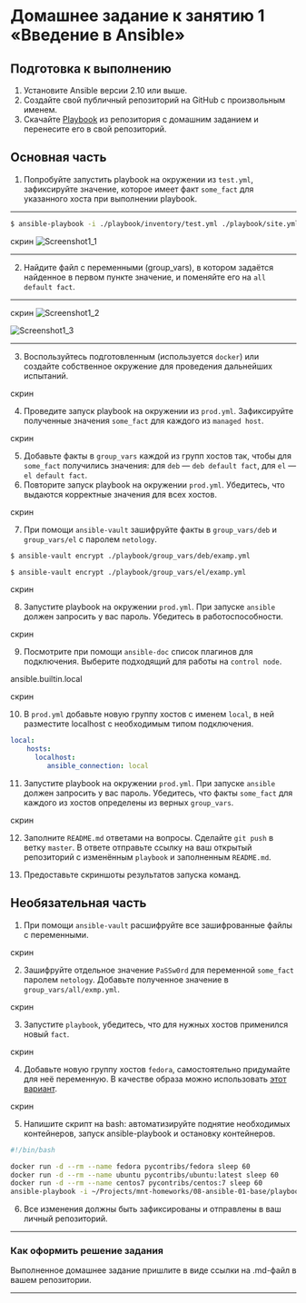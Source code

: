 # Домашнее задание к занятию 1 «Введение в Ansible»

## Подготовка к выполнению

1. Установите Ansible версии 2.10 или выше.
2. Создайте свой публичный репозиторий на GitHub с произвольным именем.
3. Скачайте [Playbook](./playbook/) из репозитория с домашним заданием и перенесите его в свой репозиторий.

## Основная часть

1. Попробуйте запустить playbook на окружении из `test.yml`, зафиксируйте значение, которое имеет факт `some_fact` для указанного хоста при выполнении playbook.

----

```bash
$ ansible-playbook -i ./playbook/inventory/test.yml ./playbook/site.yml
```
скрин
![Screenshot1_1](https://github.com/megasts/05-virt-04-docker-in-practice/blob/main/img/Screenshot1_1.png)

----

2. Найдите файл с переменными (group_vars), в котором задаётся найденное в первом пункте значение, и поменяйте его на `all default fact`.

----

скрин
![Screenshot1_2](https://github.com/megasts/05-virt-04-docker-in-practice/blob/main/img/Screenshot1_2.png)

![Screenshot1_3](https://github.com/megasts/05-virt-04-docker-in-practice/blob/main/img/Screenshot1_2.png)

----

3. Воспользуйтесь подготовленным (используется `docker`) или создайте собственное окружение для проведения дальнейших испытаний.

скрин

4. Проведите запуск playbook на окружении из `prod.yml`. Зафиксируйте полученные значения `some_fact` для каждого из `managed host`.

скрин

5. Добавьте факты в `group_vars` каждой из групп хостов так, чтобы для `some_fact` получились значения: для `deb` — `deb default fact`, для `el` — `el default fact`.
6.  Повторите запуск playbook на окружении `prod.yml`. Убедитесь, что выдаются корректные значения для всех хостов.

скрин

7. При помощи `ansible-vault` зашифруйте факты в `group_vars/deb` и `group_vars/el` с паролем `netology`.

```bash
$ ansible-vault encrypt ./playbook/group_vars/deb/examp.yml 

$ ansible-vault encrypt ./playbook/group_vars/el/examp.yml
```

скрин

8. Запустите playbook на окружении `prod.yml`. При запуске `ansible` должен запросить у вас пароль. Убедитесь в работоспособности.

скрин

9. Посмотрите при помощи `ansible-doc` список плагинов для подключения. Выберите подходящий для работы на `control node`.

ansible.builtin.local

скрин

10. В `prod.yml` добавьте новую группу хостов с именем  `local`, в ней разместите localhost с необходимым типом подключения.

```yml
local:
    hosts:
      localhost:
         ansible_connection: local
```

11. Запустите playbook на окружении `prod.yml`. При запуске `ansible` должен запросить у вас пароль. Убедитесь, что факты `some_fact` для каждого из хостов определены из верных `group_vars`.

скрин

12. Заполните `README.md` ответами на вопросы. Сделайте `git push` в ветку `master`. В ответе отправьте ссылку на ваш открытый репозиторий с изменённым `playbook` и заполненным `README.md`.

13. Предоставьте скриншоты результатов запуска команд.

## Необязательная часть

1. При помощи `ansible-vault` расшифруйте все зашифрованные файлы с переменными.

скрин

2. Зашифруйте отдельное значение `PaSSw0rd` для переменной `some_fact` паролем `netology`. Добавьте полученное значение в `group_vars/all/exmp.yml`.

скрин

3. Запустите `playbook`, убедитесь, что для нужных хостов применился новый `fact`.

скрин

4. Добавьте новую группу хостов `fedora`, самостоятельно придумайте для неё переменную. В качестве образа можно использовать [этот вариант](https://hub.docker.com/r/pycontribs/fedora).

скрин

5. Напишите скрипт на bash: автоматизируйте поднятие необходимых контейнеров, запуск ansible-playbook и остановку контейнеров.

```bash
#!/bin/bash

docker run -d --rm --name fedora pycontribs/fedora sleep 60
docker run -d --rm --name ubuntu pycontribs/ubuntu:latest sleep 60
docker run -d --rm --name centos7 pycontribs/centos:7 sleep 60
ansible-playbook -i ~/Projects/mnt-homeworks/08-ansible-01-base/playbook/inventory/prod.yml ~/Projects/mnt-homeworks/08-ansible-01-base/playbook/site.yml --ask-vault-pass
```

6. Все изменения должны быть зафиксированы и отправлены в ваш личный репозиторий.

---

### Как оформить решение задания

Выполненное домашнее задание пришлите в виде ссылки на .md-файл в вашем репозитории.

---
